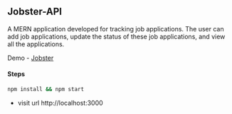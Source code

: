 ## Jobster-API

A MERN application developed for tracking job applications. The user can add job applications, update the status of these job applications, and view all the applications.

Demo - [Jobster](https://jobster-api-07lp.onrender.com)

#### Steps

```sh
npm install && npm start
```

- visit url http://localhost:3000
